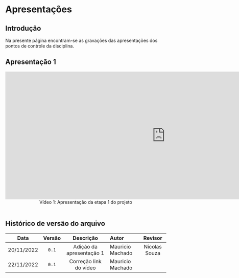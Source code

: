 # Apresentações

## Introdução

Na presente página encontram-se as gravações das apresentações dos pontos de controle da disciplina.

## Apresentação 1

<center>
<iframe width="1000vw" height="400vh" src="https://www.youtube.com/embed/kKjhGvfKOa8" title="YouTube video player" frameborder="0" allow="accelerometer; autoplay; clipboard-write; encrypted-media; gyroscope; picture-in-picture" allowfullscreen></iframe>
</center>

<div style="text-align: center">
Vídeo 1: Apresentação da etapa 1 do projeto
</div>
<br>

## Histórico de versão do arquivo

|  Data    | Versão |   Descrição              | Autor            | Revisor       |
| :------: | :----: | :----------------------: | :--------------- | :-----------: |
|20/11/2022| `0.1`  | Adição da apresentação 1 | Mauricio Machado | Nicolas Souza |
|22/11/2022| `0.1`  | Correção link do vídeo | Mauricio Machado |  |
